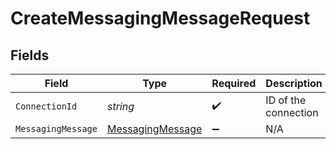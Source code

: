 # CreateMessagingMessageRequest


## Fields

| Field                                                           | Type                                                            | Required                                                        | Description                                                     |
| --------------------------------------------------------------- | --------------------------------------------------------------- | --------------------------------------------------------------- | --------------------------------------------------------------- |
| `ConnectionId`                                                  | *string*                                                        | :heavy_check_mark:                                              | ID of the connection                                            |
| `MessagingMessage`                                              | [MessagingMessage](../../Models/Components/MessagingMessage.md) | :heavy_minus_sign:                                              | N/A                                                             |
